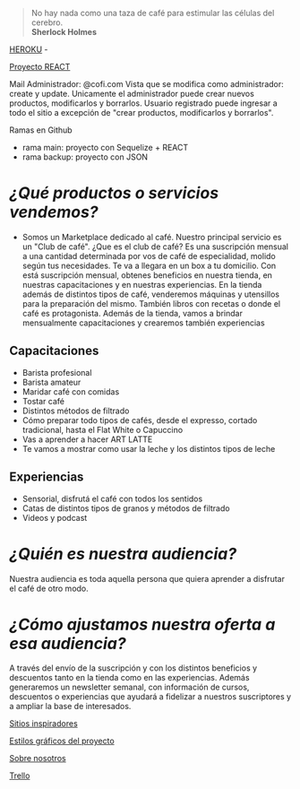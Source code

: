 ﻿> No hay nada como una taza de café para estimular las células del cerebro.  
**Sherlock Holmes**

[HEROKU](https://cofi.herokuapp.com/) - 

[Proyecto REACT](https://github.com/lopezjuandiego/Api-Cofi-React)

Mail Administrador: @cofi.com
Vista que se modifica como administrador: create y update. Unicamente el administrador puede crear nuevos productos, modificarlos y borrarlos.
Usuario registrado puede ingresar a todo el sitio a excepción de "crear productos, modificarlos y borrarlos".

Ramas en Github
- rama main: proyecto con Sequelize + REACT
- rama backup: proyecto con JSON 

# *¿Qué productos o servicios vendemos?*

- Somos un Marketplace dedicado al café. Nuestro principal servicio es un "Club de café". 
¿Que es el club de café?
Es una suscripción mensual a una cantidad determinada por vos de café de especialidad, molido según tus necesidades. Te va a llegara en un box a tu domicilio. Con está suscripción mensual, obtenes beneficios en nuestra tienda, en nuestras capacitaciones y en nuestras experiencias.
En la tienda además de distintos tipos de café, venderemos máquinas y utensillos para la preparación del mismo. También libros con recetas o donde el café es protagonista.
Además de la tienda, vamos a brindar mensualmente capacitaciones y crearemos también experiencias

## Capacitaciones
- Barista profesional
- Barista amateur
- Maridar café con comidas
- Tostar café
- Distintos métodos de filtrado
- Cómo preparar todo tipos de cafés, desde el expresso, cortado tradicional, hasta el Flat White o Capuccino
- Vas a aprender a hacer ART LATTE
- Te vamos a mostrar como usar la leche y los distintos tipos de leche


## Experiencias

- Sensorial, disfrutá el café con todos los sentidos
- Catas de distintos tipos de granos y métodos de filtrado
- Videos y podcast

# *¿Quién es nuestra audiencia?*
Nuestra audiencia es toda aquella persona que quiera aprender a disfrutar el café de otro modo.

# *¿Cómo ajustamos nuestra oferta a esa audiencia?*
A través del envío de la suscripción y con los distintos beneficios y descuentos tanto en la tienda como en las experiencias. 
Además generaremos un newsletter semanal, con información de cursos, descuentos o experiencias que ayudará a fidelizar a nuestros suscriptores y a ampliar la base de interesados.

[Sitios inspiradores](https://github.com/lopezjuandiego/grupo5Cofi/blob/test/inspirador.MD)

[Estilos gráficos del proyecto](https://github.com/lopezjuandiego/grupo5Cofi/blob/test/estilos.md)

[Sobre nosotros](https://github.com/lopezjuandiego/grupo5Cofi/blob/test/nosotros.md)

[Trello](https://trello.com/b/QU38u8C3/dh-integrador)
